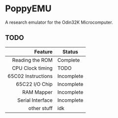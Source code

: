 # PoppyEMU
A research emulator for the Odin32K Microcomputer.

## TODO

| Feature | Status |
|--------:|--------|
| Reading the ROM | Complete |
| CPU Clock timing | TODO |
| 65C02 Instructions | Incomplete |
| 65C22 I/O Chip | Incomplete |
| RAM Mapper | Incomplete |
| Serial Interface | Incomplete
| other stuff | idk

